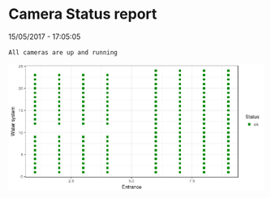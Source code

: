 Camera Status report
================
15/05/2017 - 17:05:05

    All cameras are up and running

![](camreport_files/figure-markdown_github/unnamed-chunk-2-1.png)
